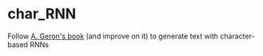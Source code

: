 # char_RNN

Follow [A. Geron's book](https://www.oreilly.com/library/view/hands-on-machine-learning/9781491962282/) (and improve on it) to generate text with character-based RNNs
